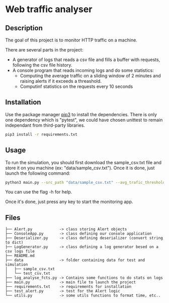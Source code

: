 # Web traffic analyser

## Description

The goal of this project is to monitor HTTP traffic on a machine.

There are several parts in the project:
- A generator of logs that reads a csv file and fills a buffer with requests, following the csv file history.
- A console program that reads incoming logs and do some statistics:
    - Computing the average traffic on a sliding window of 2 minutes and raising alerts if it exceeds a threashold.
    - Computinf statistics on the requests every 10 seconds

## Installation

Use the package manager [pip3](https://pip.pypa.io/en/stable/) to install the dependencies.
There is only one dependency which is "pytest", we could have chosen unittest to remain independant from third-party libraries.

```bash
pip3 install -r requirements.txt
```

## Usage

To run the simulation, you should first download the sample_csv.txt file and store it on you machine (ex: "data/sample_csv.txt").
Once it is done, just launch the following command:
```bash
python3 main.py --src_path "data/sample_csv.txt" --avg_trafic_threshold 10 
```
You can use the flag -h for help.

Once it's done, just press any key to start the monitoring app.

## Files
```
├── Alert.py            -> class storing Alert objects
├── ConsoleApp.py       -> class defining our console application
├── Deserializer.py     -> class defining deserializer (convert string to dict)
├── LogGenerator.py     -> class defining a log generator besed on a csv logs file
├── README.md
├── data                -> folder containing data for test and simulation
│   ├── sample_csv.txt
│   └── test_csv.txt
├── log_analyse_fcts.py -> Contains some functions to do stats on logs
├── main.py             -> main file to launch the project
├── requirements.txt    -> requirements for installation
├── test_alert.py       -> test for the Alert logic
└── utils.py            -> some utils functions to format time, etc..
```